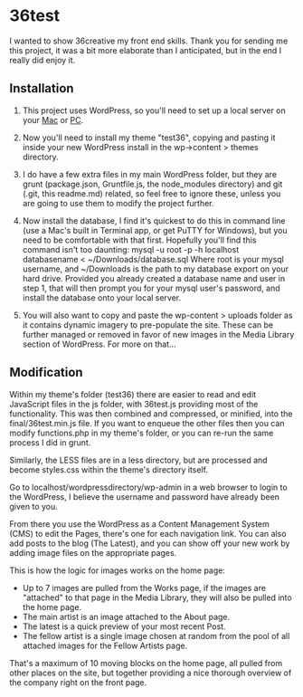 # 36test
I wanted to show 36creative my front end skills. Thank you for sending me this project, it was a bit more elaborate than I anticipated, but in the end I really did enjoy it.


## Installation
1. This project uses WordPress, so you'll need to set up a local server on your [Mac](https://codex.wordpress.org/Installing_WordPress_Locally_on_Your_Mac_With_MAMP) or [PC](http://www.devside.net/howto/wordpress-manual-install).

2. Now you'll need to install my theme "test36", copying and pasting it inside your new WordPress install in the wp->content > themes directory.

3. I do have a few extra files in my main WordPress folder, but they are grunt (package.json, Gruntfile.js, the node_modules directory) and git (.git, this readme.md) related, so feel free to ignore these, unless you are going to use them to modify the project further.

4. Now install the database, I find it's quickest to do this in command line (use a Mac's built in Terminal app, or get PuTTY for Windows), but you need to be comfortable with that first. Hopefully you'll find this command isn't too daunting:
mysql -u root -p -h localhost databasename < ~/Downloads/database.sql
Where root is your mysql username, and ~/Downloads is the path to my database export on your hard drive. Provided you already created a database name and user in step 1, that will then prompt you for your mysql user's password, and install the database onto your local server.

5. You will also want to copy and paste the wp-content > uploads folder as it contains dynamic imagery to pre-populate the site. These can be further managed or removed in favor of new images in the Media Library section of WordPress. For more on that...


## Modification
Within my theme's folder (test36) there are easier to read and edit JavaScript files in the js folder, with 36test.js providing most of the functionality. This was then combined and compressed, or minified, into the final/36test.min.js file. If you want to enqueue the other files then you can modify functions.php in my theme's folder, or you can re-run the same process I did in grunt.

Similarly, the LESS files are in a less directory, but are processed and become styles.css within the theme's directory itself.

Go to localhost/wordpressdirectory/wp-admin in a web browser to login to the WordPress, I believe the username and password have already been given to you.

From there you use the WordPress as a Content Management System (CMS) to edit the Pages, there's one for each navigation link. You can also add posts to the blog (The Latest), and you can show off your new work by adding image files on the appropriate pages.

This is how the logic for images works on the home page:
- Up to 7 images are pulled from the Works page, if the images are "attached" to that page in the Media Library, they will also be pulled into the home page.
- The main artist is an image attached to the About page.
- The latest is a quick preview of your most recent Post.
- The fellow artist is a single image chosen at random from the pool of all attached images for the Fellow Artists page.
	
That's a maximum of 10 moving blocks on the home page, all pulled from other places on the site, but together providing a nice thorough overview of the company right on the front page.